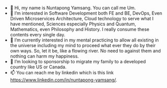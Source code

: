- 👋 Hi, my name is Nuntapong Yamsang. You can call me Um.
- 👀 I’m interested in Software Development both FE and BE, DevOps, Even Driven Microservices Architecture, Cloud technology to serve what I have mentioned, Sciences especially Physics and Quantum, Mathematics, even Philosophy and History. I really consume these contents every single day.
- 🌱 I’m currently interested in my mental practicing to allow all existing in the universe including my mind to proceed what ever they do by their own ways. So, let it be, like a flowing river. No need to against them and nothing can harm my happiness.
- 💞️ I’m looking to sponsorship to migrate my family to a developed country like US or Canada.
- 📫 You can reach me by linkedin which is this link https://www.linkedin.com/in/nuntapong-yamsang/.

<!---
nuntapong-yamsang/nuntapong-yamsang is a ✨ special ✨ repository because its `README.md` (this file) appears on your GitHub profile.
You can click the Preview link to take a look at your changes.
--->
